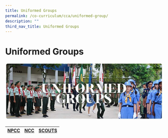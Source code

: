 ```yaml
---
title: Uniformed Groups
permalink: /co-curriculum/cca/uniformed-group/
description: ""
third_nav_title: Uniformed Groups
---
```

# **Uniformed Groups**

![](/images/RESIZED%20Banner_CCA_UG.jpg)

#### 

| [NPCC](/school-experience/co-curriculum/cca/uniformed-group/national-police-cadet-corps-npcc) | [NCC](/school-experience/co-curriculum/cca/uniformed-group/national-cadet-corp-land-ncc) |  [SCOUTS](/school-experience/co-curriculum/cca/uniformed-group/scouts) |
| --- | --- | --- |